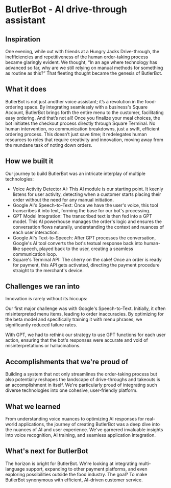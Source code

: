 # ButlerBot - AI drive-through assistant

## Inspiration

One evening, while out with friends at a Hungry Jacks Drive-through, the inefficiencies and repetitiveness of the human order-taking process became glaringly evident. We thought, “In an age where technology has advanced so far, why are we still relying on manual methods for something as routine as this?” That fleeting thought became the genesis of ButlerBot.

## What it does

ButlerBot is not just another voice assistant; it’s a revolution in the food-ordering space. By integrating seamlessly with a business's Square Account, ButlerBot brings forth the entire menu to the customer, facilitating easy ordering. And that’s not all! Once you finalize your meal choices, the bot initiates the checkout process directly through Square Terminal. No human intervention, no communication breakdowns, just a swift, efficient ordering process. This doesn’t just save time; it redelegates human resources to roles that require creativity and innovation, moving away from the mundane task of noting down orders.

## How we built it

Our journey to build ButlerBot was an intricate interplay of multiple technologies:

- Voice Activity Detector AI: This AI module is our starting point. It keenly listens for user activity, detecting when a customer starts placing their order without the need for any manual initiation.
- Google AI's Speech-to-Text: Once we have the user's voice, this tool transcribes it into text, forming the base for our bot's processing.
- GPT Model Integration: The transcribed text is then fed into a GPT model. This AI powerhouse manages the order's logic and ensures the conversation flows naturally, understanding the context and nuances of each user interaction.
- Google AI's Text-to-Speech: After GPT processes the conversation, Google's AI tool converts the bot's textual response back into human-like speech, played back to the user, creating a seamless communication loop.
- Square's Terminal API: The cherry on the cake! Once an order is ready for payment, this API gets activated, directing the payment procedure straight to the merchant's device.

## Challenges we ran into

Innovation is rarely without its hiccups:

Our first major challenge was with Google's Speech-to-Text. Initially, it often misinterpreted menu items, leading to order inaccuracies. By optimizing for the beta model and specifically training it with menu phrases, we significantly reduced failure rates.

With GPT, we had to rethink our strategy to use GPT functions for each user action, ensuring that the bot's responses were accurate and void of misinterpretations or hallucinations.

## Accomplishments that we're proud of

Building a system that not only streamlines the order-taking process but also potentially reshapes the landscape of drive-throughs and takeouts is an accomplishment in itself. We're particularly proud of integrating such diverse technologies into one cohesive, user-friendly platform.

## What we learned

From understanding voice nuances to optimizing AI responses for real-world applications, the journey of creating ButlerBot was a deep dive into the nuances of AI and user experience. We've garnered invaluable insights into voice recognition, AI training, and seamless application integration.

## What's next for ButlerBot

The horizon is bright for ButlerBot. We're looking at integrating multi-language support, expanding to other payment platforms, and even exploring possibilities outside the food industry. The goal? To make ButlerBot synonymous with efficient, AI-driven customer service.
